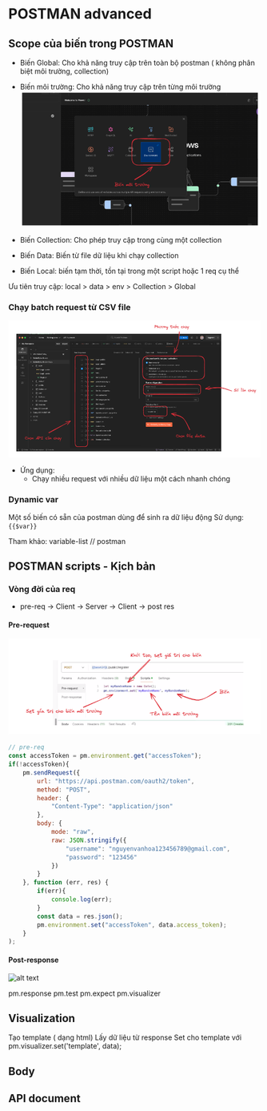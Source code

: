 # POSTMAN advanced

## Scope của biến trong POSTMAN

- Biến Global: Cho khả năng truy cập trên toàn bộ postman ( không phân biệt môi trường, collection)

- Biến môi trường: Cho khả năng truy cập trên từng môi trường
![Biến môi trường](image.png)

- Biến Collection: Cho phép truy cập trong cùng một collection

- Biến Data: Biến từ file dữ liệu khi chạy collection

- Biến Local: biến tạm thời, tồn tại trong một script hoặc 1 req cụ thể

Ưu tiên truy cập: local > data > env > Collection > Global

### Chạy batch request từ CSV file

![alt text](image-1.png)

- Ứng dụng:
  - Chạy nhiều request với nhiều dữ liệu một cách nhanh chóng

### Dynamic var

Một số biến có sẵn của postman dùng để sinh ra dữ liệu động
Sử dụng: `{{$var}}`

Tham khảo: variable-list // postman

## POSTMAN scripts - Kịch bản

### Vòng đời của req

- pre-req ->  Client -> Server -> Client -> post res

#### Pre-request

![alt text](pre-req.png)

```javascript
// pre-req
const accessToken = pm.environment.get("accessToken");
if(!accessToken){
    pm.sendRequest({        
        url: "https://api.postman.com/oauth2/token",
        method: "POST",
        header: {
            "Content-Type": "application/json"
        },
        body: {
            mode: "raw",
            raw: JSON.stringify({
                "username": "nguyenvanhoa123456789@gmail.com",
                "password": "123456"
            })
        }    
    }, function (err, res) {        
        if(err){
            console.log(err);        
        }
        const data = res.json();
        pm.environment.set("accessToken", data.access_token);
    }
);
```

#### Post-response

![alt text](post-res.png)

pm.response
pm.test
pm.expect
pm.visualizer

## Visualization

Tạo template ( dạng html)
Lấy dữ liệu từ response
Set cho template với pm.visualizer.set('template', data);

## Body

## API document


